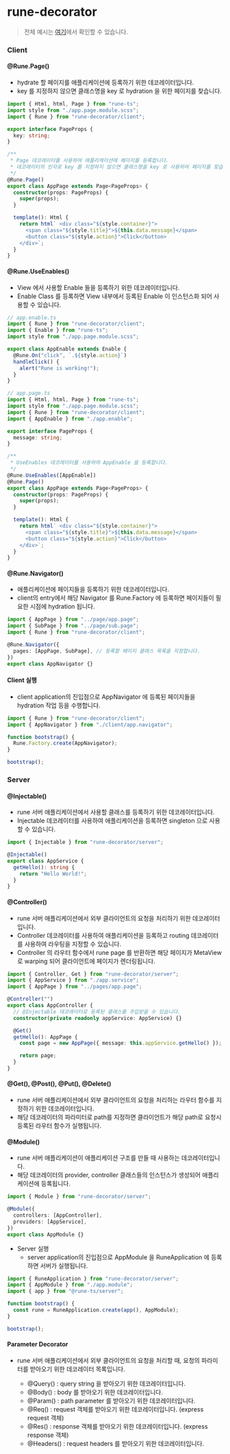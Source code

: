 # rune-decorator

> 전체 예시는 [여기](https://github.com/easdkr/rune-decorator-example)에서 확인할 수 있습니다.

### Client

#### @Rune.Page()

- hydrate 할 페이지를 애플리케이션에 등록하기 위한 데코레이터입니다.
- key 를 지정하지 않으면 클래스명을 key 로 hydration 을 위한 페이지를 찾습니다.

```ts
import { Html, html, Page } from "rune-ts";
import style from "./app.page.module.scss";
import { Rune } from "rune-decorator/client";

export interface PageProps {
  key: string;
}

/**
 * Page 데코레이터를 사용하여 애플리케이션에 페이지를 등록합니다.
 * 데코레이터의 인자로 key 를 지정하지 않으면 클래스명을 key 로 사용하여 페이지를 찾습니다.
 */
@Rune.Page()
export class AppPage extends Page<PageProps> {
  constructor(props: PageProps) {
    super(props);
  }

  template(): Html {
    return html` <div class="${style.container}">
      <span class="${style.title}">${this.data.message}</span>
      <button class="${style.action}">Click</button>
    </div>`;
  }
}
```

#### @Rune.UseEnables()

- View 에서 사용할 Enable 들을 등록하기 위한 데코레이터입니다.
- Enable Class 를 등록하면 View 내부에서 등록된 Enable 이 인스턴스화 되어 사용할 수 있습니다.

```ts
// app.enable.ts
import { Rune } from "rune-decorator/client";
import { Enable } from "rune-ts";
import style from "./app.page.module.scss";

export class AppEnable extends Enable {
  @Rune.On("click", `.${style.action}`)
  handleClick() {
    alert("Rune is working!");
  }
}

// app.page.ts
import { Html, html, Page } from "rune-ts";
import style from "./app.page.module.scss";
import { Rune } from "rune-decorator/client";
import { AppEnable } from "./app.enable";

export interface PageProps {
  message: string;
}

/**
 * UseEnables 데코레이터를 사용하여 AppEnable 을 등록합니다.
 */
@Rune.UseEnables([AppEnable])
@Rune.Page()
export class AppPage extends Page<PageProps> {
  constructor(props: PageProps) {
    super(props);
  }

  template(): Html {
    return html` <div class="${style.container}">
      <span class="${style.title}">${this.data.message}</span>
      <button class="${style.action}">Click</button>
    </div>`;
  }
}
```

#### @Rune.Navigator()

- 애플리케이션에 페이지들을 등록하기 위한 데코레이터입니다.
- client의 entry에서 해당 Navigator 를 Rune.Factory 에 등록하면 페이지들이 필요한 시점에 hydration 됩니다.

```ts
import { AppPage } from "../page/app.page";
import { SubPage } from "../page/sub.page";
import { Rune } from "rune-decorator/client";

@Rune.Navigator({
  pages: [AppPage, SubPage], // 등록할 페이지 클래스 목록을 지정합니다.
})
export class AppNavigator {}
```

#### Client 실행

- client application의 진입점으로 AppNavigator 에 등록된 페이지들을 hydration 작업 등을 수행합니다.

```ts
import { Rune } from "rune-decorator/client";
import { AppNavigator } from "./client/app.navigator";

function bootstrap() {
  Rune.Factory.create(AppNavigator);
}

bootstrap();
```

### Server

#### @Injectable()

- rune 서버 애플리케이션에서 사용할 클래스를 등록하기 위한 데코레이터입니다.
- Injectable 데코레이터를 사용하여 애플리케이션을 등록하면 singleton 으로 사용할 수 있습니다.

```ts
import { Injectable } from "rune-decorator/server";

@Injectable()
export class AppService {
  getHello(): string {
    return "Hello World!";
  }
}
```

#### @Controller()

- rune 서버 애플리케이션에서 외부 클라이언트의 요청을 처리하기 위한 데코레이터입니다.
- Controller 데코레이터를 사용하여 애플리케이션을 등록하고 routing 데코레이터를 사용하여 라우팅을 지정할 수 있습니다.
- Controller 의 라우터 함수에서 rune page 를 반환하면 해당 페이지가 MetaView 로 warping 되어 클라이언트에 페이지가 렌더링됩니다.

```ts
import { Controller, Get } from "rune-decorator/server";
import { AppService } from "./app.service";
import { AppPage } from "../pages/app.page";

@Controller("")
export class AppController {
  // @Injectable 데코레이터로 등록된 클래스를 주입받을 수 있습니다.
  constructor(private readonly appService: AppService) {}

  @Get()
  getHello(): AppPage {
    const page = new AppPage({ message: this.appService.getHello() });

    return page;
  }
}
```

#### @Get(), @Post(), @Put(), @Delete()

- rune 서버 애플리케이션에서 외부 클라이언트의 요청을 처리하는 라우터 함수를 지정하기 위한 데코레이터입니다.
- 해당 데코레이터의 파라미터로 path를 지정하면 클라이언트가 해당 path로 요청시 등록된 라우터 함수가 실행됩니다.

#### @Module()

- rune 서버 애플리케이션이 애플리케이션 구조를 만들 때 사용하는 데코레이터입니다.
- 해당 데코레이터의 provider, controller 클래스들의 인스턴스가 생성되어 애플리케이션에 등록됩니다.

```ts
import { Module } from "rune-decorator/server";

@Module({
  controllers: [AppController],
  providers: [AppService],
})
export class AppModule {}
```

- Server 실행
  - server application의 진입점으로 AppModule 을 RuneApplication 에 등록하면 서버가 실행됩니다.

```ts
import { RuneApplication } from "rune-decorator/server";
import { AppModule } from "./app.module";
import { app } from "@rune-ts/server";

function bootstrap() {
  const rune = RuneApplication.create(app(), AppModule);
}

bootstrap();
```

#### Parameter Decorator

- rune 서버 애플리케이션에서 외부 클라이언트의 요청을 처리할 때, 요청의 파라미터를 받아오기 위한 데코레이터 목록입니다.

  - @Query() : query string 을 받아오기 위한 데코레이터입니다.
  - @Body() : body 를 받아오기 위한 데코레이터입니다.
  - @Param() : path parameter 를 받아오기 위한 데코레이터입니다.
  - @Req() : request 객체를 받아오기 위한 데코레이터입니다. (express request 객체)
  - @Res() : response 객체를 받아오기 위한 데코레이터입니다. (express response 객체)
  - @Headers() : request headers 를 받아오기 위한 데코레이터입니다.
